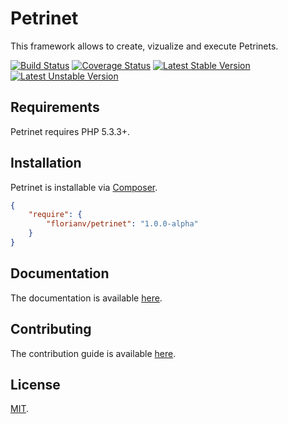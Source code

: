 # Petrinet

This framework allows to create, vizualize and execute Petrinets.

[![Build Status](https://secure.travis-ci.org/florianv/petrinet.png)](https://travis-ci.org/florianv/petrinet)
[![Coverage Status](https://coveralls.io/repos/florianv/petrinet/badge.png)](https://coveralls.io/r/florianv/petrinet)
[![Latest Stable Version](https://poser.pugx.org/florianv/petrinet/v/stable.png)](https://packagist.org/packages/florianv/petrinet)
[![Latest Unstable Version](https://poser.pugx.org/florianv/petrinet/v/unstable.png)](https://packagist.org/packages/florianv/petrinet)

## Requirements

Petrinet requires PHP 5.3.3+.

## Installation

Petrinet is installable via [Composer](http://getcomposer.org/).

```json
{
    "require": {
        "florianv/petrinet": "1.0.0-alpha"
    }
}
```

## Documentation

The documentation is available [here](https://github.com/florianv/petrinet/blob/master/docs/documentation.md).

## Contributing

The contribution guide is available [here](https://github.com/florianv/petrinet/blob/master/CONTRIBUTING.md).

## License

[MIT](https://github.com/florianv/petrinet/blob/master/LICENSE).
